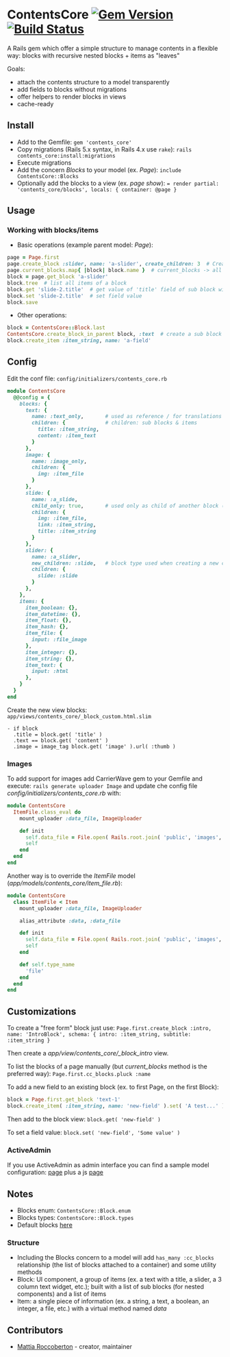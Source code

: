 # ContentsCore [![Gem Version](https://badge.fury.io/rb/contents_core.svg)](https://badge.fury.io/rb/contents_core) [![Build Status](https://travis-ci.org/blocknotes/contents_core.svg)](https://travis-ci.org/blocknotes/contents_core)

A Rails gem which offer a simple structure to manage contents in a flexible way: blocks with recursive nested blocks + items as "leaves"

Goals:
- attach the contents structure to a model transparently
- add fields to blocks without migrations
- offer helpers to render blocks in views
- cache-ready

## Install

- Add to the Gemfile:
`gem 'contents_core'`
- Copy migrations (Rails 5.x syntax, in Rails 4.x use `rake`):
`rails contents_core:install:migrations`
- Execute migrations
- Add the concern *Blocks* to your model (ex. *Page*): `include ContentsCore::Blocks`
- Optionally add the blocks to a view (ex. *page show*): `= render partial: 'contents_core/blocks', locals: { container: @page }`

## Usage

### Working with blocks/items

- Basic operations (example parent model: *Page*):
```ruby
page = Page.first
page.create_block :slider, name: 'a-slider', create_children: 3  # Create a silder with 3 slides
page.current_blocks.map{ |block| block.name }  # current_blocks -> all published ordered blocks and query cached
block = page.get_block 'a-slider'
block.tree  # list all items of a block
block.get 'slide-2.title'  # get value of 'title' field of sub block with name 'slide-2' (name automatically generated at creation)
block.set 'slide-2.title'  # set field value
block.save
```

- Other operations:
```ruby
block = ContentsCore::Block.last
ContentsCore.create_block_in_parent block, :text  # create a sub block in a block
block.create_item :item_string, name: 'a-field'
```

## Config

Edit the conf file: `config/initializers/contents_core.rb`

```ruby
module ContentsCore
  @@config = {
    blocks: {
      text: {
        name: :text_only,       # used as reference / for translations
        children: {             # children: sub blocks & items
          title: :item_string,
          content: :item_text
        }
      },
      image: {
        name: :image_only,
        children: {
          img: :item_file
        }
      },
      slide: {
        name: :a_slide,
        child_only: true,       # used only as child of another block (slider)
        children: {
          img: :item_file,
          link: :item_string,
          title: :item_string
        }
      },
      slider: {
        name: :a_slider,
        new_children: :slide,   # block type used when creating a new child with default params
        children: {
          slide: :slide
        }
      },
    },
    items: {
      item_boolean: {},
      item_datetime: {},
      item_float: {},
      item_hash: {},
      item_file: {
        input: :file_image
      },
      item_integer: {},
      item_string: {},
      item_text: {
        input: :html
      },
    }
  }
end
```

Create the new view blocks: `app/views/contents_core/_block_custom.html.slim`

```slim
- if block
  .title = block.get( 'title' )
  .text == block.get( 'content' )
  .image = image_tag block.get( 'image' ).url( :thumb )
```

### Images

To add support for images add CarrierWave gem to your Gemfile and execute: `rails generate uploader Image` and update che config file *config/initializers/contents_core.rb* with:

```rb
module ContentsCore
  ItemFile.class_eval do
    mount_uploader :data_file, ImageUploader

    def init
      self.data_file = File.open( Rails.root.join( 'public', 'images', 'original', 'missing.jpg' ) )
      self
    end
  end
end
```

Another way is to override the *ItemFile* model (*app/models/contents_core/item_file.rb*):

```rb
module ContentsCore
  class ItemFile < Item
    mount_uploader :data_file, ImageUploader

    alias_attribute :data, :data_file

    def init
      self.data_file = File.open( Rails.root.join( 'public', 'images', 'original', 'missing.jpg' ) )
      self
    end

    def self.type_name
      'file'
    end
  end
end
```

## Customizations

To create a "free form" block just use: `Page.first.create_block :intro, name: 'IntroBlock', schema: { intro: :item_string, subtitle: :item_string }`

Then create a *app/view/contents_core/_block_intro* view.

To list the blocks of a page manually (but *current_blocks* method is the preferred way): `Page.first.cc_blocks.pluck :name`

To add a new field to an existing block (ex. to first Page, on the first Block):

```rb
block = Page.first.get_block 'text-1'
block.create_item( :item_string, name: 'new-field' ).set( 'A test...' ).save
```

Then add to the block view: `block.get( 'new-field' )`

To set a field value: `block.set( 'new-field', 'Some value' )`

### ActiveAdmin

If you use ActiveAdmin as admin interface you can find a sample model configuration: [page](extra/active_admin_page.rb) plus a js [page](extra/active_admin.js)

## Notes

- Blocks enum: `ContentsCore::Block.enum`
- Blocks types: `ContentsCore::Block.types`
- Default blocks [here](config/initializers/contents_core.rb)

### Structure

- Including the Blocks concern to a model will add `has_many :cc_blocks` relationship (the list of blocks attached to a container) and some utility methods
- Block: UI component, a group of items (ex. a text with a title, a slider, a 3 column text widget, etc.); built with a list of sub blocks (for nested components) and a list of items
- Item: a single piece of information (ex. a string, a text, a boolean, an integer, a file, etc.) with a virtual method named *data*

## Contributors

- [Mattia Roccoberton](http://blocknot.es) - creator, maintainer

